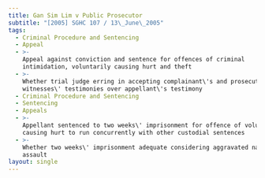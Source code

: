 ```yaml
---
title: Gan Sim Lim v Public Prosecutor
subtitle: "[2005] SGHC 107 / 13\_June\_2005"
tags:
  - Criminal Procedure and Sentencing
  - Appeal
  - >-
    Appeal against conviction and sentence for offences of criminal
    intimidation, voluntarily causing hurt and theft
  - >-
    Whether trial judge erring in accepting complainant\'s and prosecution
    witnesses\' testimonies over appellant\'s testimony
  - Criminal Procedure and Sentencing
  - Sentencing
  - Appeals
  - >-
    Appellant sentenced to two weeks\' imprisonment for offence of voluntarily
    causing hurt to run concurrently with other custodial sentences
  - >-
    Whether two weeks\' imprisonment adequate considering aggravated nature of
    assault
layout: single
---
```


